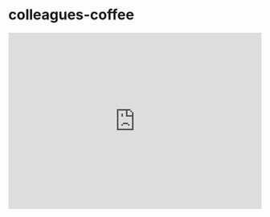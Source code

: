 # colleagues-coffee


<iframe width="100%" height="351" frameborder="0"
  src="https://observablehq.com/embed/@neelsmith/colleague-to-colleague-coffee-talk?cells=viewof+quizdata%2Cquestion%2Cviewof+answers%2Ccheckform%2Ccss"></iframe>
